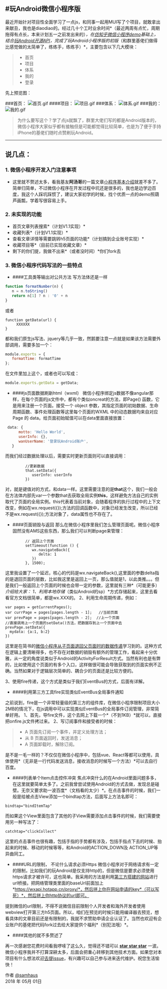 
#玩Android微信小程序版
------
最近开始针对项目性全面学习了一点js，和同事一起用MUI写了个项目，就敢拿出来献丑，我也是diaodiao的。经过几十个工时业余时间*（最近两周有点忙，周期拖得有点长，本来计划五一之前发出来的）*，在[仿知乎微信小程序demo](https://github.com/RebeccaHanjw/weapp-wechat-zhihu)基础上，结合[玩Android开源API](https://www.zybuluo.com/cmd/)，完成了玩Android小程序版的初版*（和群里基佬们做得比感觉做的太简单了，练练手，练练手）*，主要包含以下几大模块：

> * 首页
> * 项目
> * 体系
> * 我的
> * 登录


先上预览图：

###首页：
![首页.gif](https://upload-images.jianshu.io/upload_images/4332108-1507d7a3f1019d13.gif?imageMogr2/auto-orient/strip)
####项目：
![项目.gif](https://upload-images.jianshu.io/upload_images/4332108-b21c8c3fe4995eb9.gif?imageMogr2/auto-orient/strip)
###体系：
![体系.gif](https://upload-images.jianshu.io/upload_images/4332108-1efd0e4a1e5ebfbd.gif?imageMogr2/auto-orient/strip)
###我的：
![我的.gif](https://upload-images.jianshu.io/upload_images/4332108-86cac187b5a45439.gif?imageMogr2/auto-orient/strip)



> 为什么要写这个？学了点js就飘了，群里大佬们写的都是Android版本的，微信小程序大家似乎都有接触但是可能都觉得比较简单，也是为了便于手持iPhone的基佬们随时点赞刷玩Android。

------

## 说几点：
### 1. 微信小程序开发入门注意事项
- 这里就不赘述太多，看我基友**阿汤哥**的一篇文章[小程序基本介绍](https://www.jianshu.com/p/028addf07971)就差不多了。简单归简单，不过微信小程序在开发过程中坑还是很多的，我也是边学边百度，我这个人踩坑踩惯了，建议大家初学的时候，找个优质一点的demo照葫芦画瓢，学着写很容易上手。

### 2. 未实现的功能

-  首页文章列表搜索*（计划V1.1实现）*
-  收藏列表*（计划V1.1实现）*
-  查看文章详情等需要跳转h5页面的功能*（计划搞到企业账号实现）*
-  收藏项目等*（目前已实现收藏文章）*
-  剩下的你们提，我做不出来*（或者没时间）*你们fork去

### 3. 微信小程序代码写法的一些特点

- ####工具类等输出对公共方法
写方法体还是一样
```js
function formatNumber(n) {
   n = n.toString()
   return n[1] ? n : '0' + n
}
```
或者
```JS
function getData(url) {
     XXXXXX
}
```
都和我们原生js写法、jquery等几乎一致，然鹅要注意一点就是如果该方法需要外部调用，需要多加一个：
```js
module.exports = {
   formatTime: formatTime
};
```
在文件里加上这个，或者也可以写成：
``` js
module.exports.getData = getData;
```
- ####js页面数据刷新html（wxml）
微信小程序绑定js数据不像angular那样，在每个页面的js文件中，都有个类似oncreat的方法，即Page() 函数，它是用来注册一个页面。接受一个 object 参数，其指定页面的初始数据、生命周期函数、事件处理函数等这里每个页面的WXML 中的动态数据均来自对应 Page 的 data。给页面初始赋值可以在data里面直接放置：
``` js
 data: {
      motto: 'Hello World',
      userInfo: {},
      wanUserName: '登录玩Android账户',
   }
``` 
而我们经过数据处理以后，需要实时更新页面则可以直接调用：
``` 
         //更新数据
         that.setData({
            userInfo: userInfo
         })
``` 
对，就是键值对的方式，和data一样。这里需要注意的是**that**这个，我们一般会在方法体内部先var一个参数that去获取全局实例**this**，这样避免方法自己的实例取代了页面的全局实例。this代表着当前对象，会随着程序的执行过程中的上下文改变，例如在wx.request({});方法的回调函数中，对象已经发生改变，所以已经不是wx.request({});方法对象了，data属性也不存在了。

- ####页面销毁与返回
那么在微信小程序里我们怎么管理页面呢。微信小程序固然没有AMS这些东西，那么我们可以判断page来管理：
``` 
         // 返回上个页面
         setTimeout(function () {
            wx.navigateBack({
               delta: 1
            })
         }, 1500);
``` 
这里我设置了一个延迟，核心的代码是wx.navigateBack(),这里面的参数delta指的是退回页面的层数，比如我这里是返回上一页，那么值就是1，以此类推。。。但是我们一般返回上个页面的时候也会带一定的参数，这里就有三种*（可能更多）*介绍给大家：
1、利用本地存储*（类似Android的sp）*方式存储起来，这里去看看官方文档很简单，都是wx.XXX的。
2、利用生命周期传递，例如：
``` 
var pages = getCurrentPages();
var currPage = pages[pages.length - 1];   //当前页面
var prevPage = pages[pages.length - 2];  //上一个页面
//直接调用上一个页面的setData()方法，把数据存到上一个页面中去
prevPage.setData({
  mydata: {a:1, b:2}
})
``` 
这里是在简书的[微信小程序从子页面退回父页面时的数据传递](https://www.jianshu.com/p/aa8254b23847)学习到的。这种方式在逻辑上要清晰得多，也不存在对数据的销毁有额外的管理工作，看起来十分优雅，从一定的角度说类似于Android的ActivityForResult方式。当然有利也是有弊的，比如使用这个页面的有多个入口，这样做很可能会导致获取到的页面实例不正确。当然如果对于逻辑层次简单的、耦合少的页面还是比较方便的。

3、使用fire传递，这个方式是类似于我们EventBus的方式，后面有详解。

- ####利用第三方工具fire实现类似EventBus全局事件通知

之前说到，fire是一个非常轻量级的第三方的组件库，在微信小程序限制项目大小2MB的情况下，在js调用中可以实现类似EventBus的全局事件订阅管理，非常简单好用。
1、首先，导fire文件，这个去网上下载一个*（不到1KB）*就可以，直接把onfire.js文件拷过来。
2、写订阅事件和接受者的时候：
> - A 页面先订阅一个事件，并定义处理方法；
> - 从 B 页面返回时，发送消息；
> - A 页面卸载时，解除订阅。

是不是一毛一样的？不仅仅在微信小程序中，包括vue、React等都可以使用，具体使用*（无非是一行代码发送消息，接收消息的时候写一个方法）*可以去自行百度。

- ####列表单个Item点击控件冲突
焦点冲突什么的在Android里面问题多多，在这里就要简单太多了。之前我曾尝试使用Android的方式去做，发现总是碰壁。无奈又要求助一波百度*（文档看的太少）*。在点击事件的时候，我们一般是给被点击View添加一个bindtap方法，后面写上方法名即可：
```
bindtap="bindItemTap"
``` 
而如果这个View里面包含了其他的子View需要添加点击事件的时候，我们需要使用另一种写法了：
``` 
catchtap="clickCollect"
``` 
这里的点击事件也很有趣，包括手指的手势都有涉及，包括手指点下去的时候、抬起来的时候、移动的时候等等，和Android的ACTION_DOWN及 ACTION_UP等异曲同工。
- ####URL的限制， 不论什么请求必须Https
微信小程序对于网络请求有一定的限制，比如我们的玩Android是仅支持http的，但是微信是要求必须使用https请求才被许可，这也简单。我采用的方法是利用[第三方搭建的网站](https://wxapi.hotapp.cn/proxy/)进行url桥接。把网络管理类里面的baseUrl前面加上*https://wxapi.hotapp.cn/proxy/*，然后拼上你在网站申请的key*（可以写死）*，然后拼上你http协议的url即可。

提到微信的url限制，不得不说微信目前限制个人开发者和海外开发者使用webview打开第三方h5页面。所以，咱们在预览的时候只能用编译器去预览，想看具体的文章目前还是有限制的，我就不求赞助申请企业认证了。当然也欢迎有企业账户的基佬把代码fork过去给大家提供个福利*（别犯法哦）*。


- ####其他的就不多赘述了

再一次感谢您花费时间看我啰嗦了这么久，觉得还不错可以 **[star star star](https://github.com/samhaus/wanAndroid)** 一波。微信小程序我并不打算深耕太多，后面会把重心转移到其他技术方面。如果您对本项目有什么想法欢迎[去提issue](https://github.com/samhaus/wanAndroid/issues)，有兴趣可以自己参与进来迭代维护。祝您生活愉快！


作者 [@samhaus](https://www.jianshu.com/u/5b8df438b435)  
2018 年 05月 01日 

